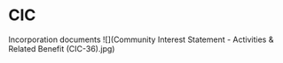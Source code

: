 # CIC
Incorporation documents
![](Community Interest Statement - Activities & Related Benefit (CIC-36).jpg)